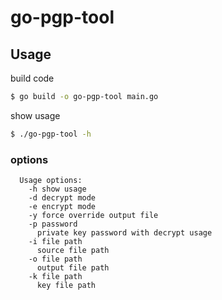 # go-pgp-tool

## Usage
build code
```bash
$ go build -o go-pgp-tool main.go
```
show usage
```bash
$ ./go-pgp-tool -h
```

### options
```
  Usage options:
    -h show usage
    -d decrypt mode
    -e encrypt mode
    -y force override output file
    -p password
      private key password with decrypt usage
    -i file path
      source file path
    -o file path
      output file path
    -k file path
      key file path
```